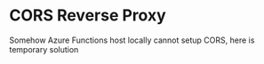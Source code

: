 # CORS Reverse Proxy

Somehow Azure Functions host locally cannot setup CORS, here is temporary solution